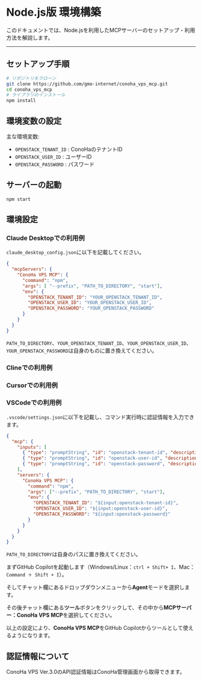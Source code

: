 # Node.js版 環境構築

このドキュメントでは、Node.jsを利用したMCPサーバーのセットアップ・利用方法を解説します。

---

## セットアップ手順

```sh
# リポジトリをクローン
git clone https://github.com/gmo-internet/conoha_vps_mcp.git
cd conoha_vps_mcp
# ライブラリのインストール
npm install
```

## 環境変数の設定

主な環境変数:

- `OPENSTACK_TENANT_ID` : ConoHaのテナントID
- `OPENSTACK_USER_ID`   : ユーザーID
- `OPENSTACK_PASSWORD`  : パスワード

## サーバーの起動

```sh
npm start
```

## 環境設定

### Claude Desktopでの利用例

`claude_desktop_config.json`に以下を記載してください。

```json
{
  "mcpServers": {
    "ConoHa VPS MCP": {
      "command": "npm",
      "args": [ "--prefix", "PATH_TO_DIRECTORY", "start"],
      "env": {
        "OPENSTACK_TENANT_ID": "YOUR_OPENSTACK_TENANT_ID",
        "OPENSTACK_USER_ID": "YOUR_OPENSTACK_USER_ID",
        "OPENSTACK_PASSWORD": "YOUR_OPENSTACK_PASSWORD"
      }
    }
  }
}
```

`PATH_TO_DIRECTORY`、`YOUR_OPENSTACK_TENANT_ID`、`YOUR_OPENSTACK_USER_ID`、`YOUR_OPENSTACK_PASSWORD`は自身のものに置き換えてください。

### Clineでの利用例

### Cursorでの利用例

### VSCodeでの利用例

`.vscode/settings.json`に以下を記載し、コマンド実行時に認証情報を入力できます。

```json
{
  "mcp": {
    "inputs": [
      { "type": "promptString", "id": "openstack-tenant-id", "description": "OpenStack Tenant ID" },
      { "type": "promptString", "id": "openstack-user-id", "description": "OpenStack User ID" },
      { "type": "promptString", "id": "openstack-password", "description": "OpenStack Password", "password": true }
    ],
    "servers": {
      "ConoHa VPS MCP": {
        "command": "npm",
        "args": ["--prefix", "PATH_TO_DIRECTORY", "start"],
        "env": {
          "OPENSTACK_TENANT_ID": "${input:openstack-tenant-id}",
          "OPENSTACK_USER_ID": "${input:openstack-user-id}",
          "OPENSTACK_PASSWORD": "${input:openstack-password}"
        }
      }
    }
  }
}
```

`PATH_TO_DIRECTORY`は自身のパスに置き換えてください。

まずGitHub Copilotを起動します（Windows/Linux：``ctrl + Shift+ I``、Mac：``Command ＋ Shift + I``）。

そしてチャット欄にあるドロップダウンメニューから**Agent**モードを選択します。

その後チャット欄にある**ツール**ボタンをクリックして、その中から**MCPサーバー：ConoHa VPS MCP**を選択してください。

以上の設定により、**ConoHa VPS MCP**をGitHub Copilotからツールとして使えるようになります。

## 認証情報について

ConoHa VPS Ver.3.0のAPI認証情報はConoHa管理画面から取得できます。
